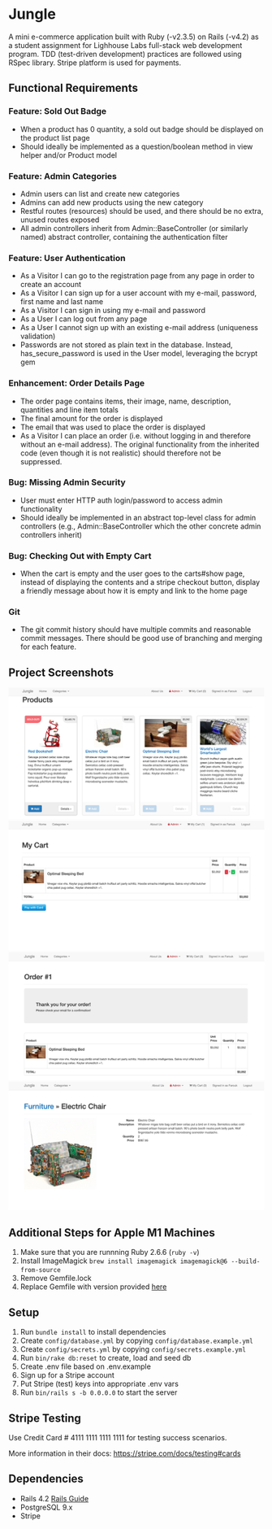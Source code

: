 # Jungle

A mini e-commerce application built with Ruby (-v2.3.5) on Rails (-v4.2) as a student assignment for Lighhouse Labs full-stack web development program. TDD (test-driven development) practices are followed using RSpec library. Stripe platform is used for payments.

## Functional Requirements

### Feature: Sold Out Badge

- When a product has 0 quantity, a sold out badge should be displayed on the product list page
- Should ideally be implemented as a question/boolean method in view helper and/or Product model

### Feature: Admin Categories

- Admin users can list and create new categories
- Admins can add new products using the new category
- Restful routes (resources) should be used, and there should be no extra, unused routes exposed
- All admin controllers inherit from Admin::BaseController (or similarly named) abstract controller, containing the authentication filter

### Feature: User Authentication

- As a Visitor I can go to the registration page from any page in order to create an account
- As a Visitor I can sign up for a user account with my e-mail, password, first name and last name
- As a Visitor I can sign in using my e-mail and password
- As a User I can log out from any page
- As a User I cannot sign up with an existing e-mail address (uniqueness validation)
- Passwords are not stored as plain text in the database. Instead, has_secure_password is used in the User model, leveraging the bcrypt gem

### Enhancement: Order Details Page

- The order page contains items, their image, name, description, quantities and line item totals
- The final amount for the order is displayed
- The email that was used to place the order is displayed
- As a Visitor I can place an order (i.e. without logging in and therefore without an e-mail address). The original functionality from the inherited code (even though it is not realistic) should therefore not be suppressed.

### Bug: Missing Admin Security

- User must enter HTTP auth login/password to access admin functionality
- Should ideally be implemented in an abstract top-level class for admin controllers (e.g., Admin::BaseController which the other concrete admin controllers inherit)

### Bug: Checking Out with Empty Cart

- When the cart is empty and the user goes to the carts#show page, instead of displaying the contents and a stripe checkout button, display a friendly message about how it is empty and link to the home page

### Git

- The git commit history should have multiple commits and reasonable commit messages. There should be good use of branching and merging for each feature.

## Project Screenshots

![homepage](https://github.com/faroukalsajee/Jungle/blob/master/docs/Screen%20Shot%202021-05-05%20at%205.45.54%20PM.png)
![product](https://github.com/faroukalsajee/Jungle/blob/master/docs/Screen%20Shot%202021-05-05%20at%205.47.02%20PM.png)
![cart](https://github.com/faroukalsajee/Jungle/blob/master/docs/Screen%20Shot%202021-05-05%20at%205.50.35%20PM.png)
![checkout](https://github.com/faroukalsajee/Jungle/blob/master/docs/Screen%20Shot%202021-05-05%20at%205.46.14%20PM.png)

## Additional Steps for Apple M1 Machines

1. Make sure that you are runnning Ruby 2.6.6 (`ruby -v`)
2. Install ImageMagick `brew install imagemagick imagemagick@6 --build-from-source`
3. Remove Gemfile.lock
4. Replace Gemfile with version provided [here](https://gist.githubusercontent.com/FrancisBourgouin/831795ae12c4704687a0c2496d91a727/raw/ce8e2104f725f43e56650d404169c7b11c33a5c5/Gemfile)

## Setup

1. Run `bundle install` to install dependencies
2. Create `config/database.yml` by copying `config/database.example.yml`
3. Create `config/secrets.yml` by copying `config/secrets.example.yml`
4. Run `bin/rake db:reset` to create, load and seed db
5. Create .env file based on .env.example
6. Sign up for a Stripe account
7. Put Stripe (test) keys into appropriate .env vars
8. Run `bin/rails s -b 0.0.0.0` to start the server

## Stripe Testing

Use Credit Card # 4111 1111 1111 1111 for testing success scenarios.

More information in their docs: <https://stripe.com/docs/testing#cards>

## Dependencies

- Rails 4.2 [Rails Guide](http://guides.rubyonrails.org/v4.2/)
- PostgreSQL 9.x
- Stripe
